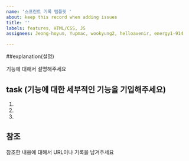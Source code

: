 ```yaml
---
name: '스프린트 기록 템플릿 '
about: keep this record when adding issues
title: ''
labels: features, HTML/CSS, JS
assignees: Jeong-hoyun, Yupmac, wookyung2, helloavenir, energy1-914

---
```


##explanation(설명)

기능에 대해서 설명해주세요

## task (기능에 대한 세부적인 기능을 기입해주세요)
1.
2.
3.

## 참조

참조한 내용에 대해서 URL이나 기록을 남겨주세요
